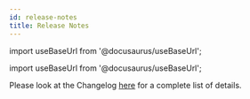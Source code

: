 ```yaml
---
id: release-notes
title: Release Notes
---
```


import useBaseUrl from '@docusaurus/useBaseUrl';

import useBaseUrl from '@docusaurus/useBaseUrl';

Please look at the Changelog [here](https://github.com/botpress/botpress/blob/master/CHANGELOG.md) for a complete list of details.
